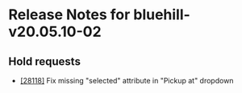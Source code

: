 
# Release Notes for bluehill-v20.05.10-02

## Hold requests

- [[28118]](http://bugs.koha-community.org/bugzilla3/show_bug.cgi?id=28118) Fix missing "selected" attribute in "Pickup at" dropdown


